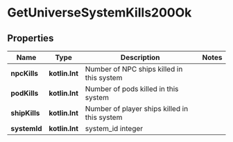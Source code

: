 
# GetUniverseSystemKills200Ok

## Properties
Name | Type | Description | Notes
------------ | ------------- | ------------- | -------------
**npcKills** | **kotlin.Int** | Number of NPC ships killed in this system | 
**podKills** | **kotlin.Int** | Number of pods killed in this system | 
**shipKills** | **kotlin.Int** | Number of player ships killed in this system | 
**systemId** | **kotlin.Int** | system_id integer | 



